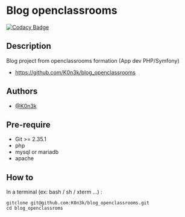 # Blog openclassrooms 
[![Codacy Badge](https://app.codacy.com/project/badge/Grade/725e2e8f5e104092a3f3e38409366682)](https://www.codacy.com/gh/K0n3k/blog_openclassrooms/dashboard?utm_source=github.com&amp;utm_medium=referral&amp;utm_content=K0n3k/blog_openclassrooms&amp;utm_campaign=Badge_Grade)
## Description
Blog project from openclassrooms formation (App dev PHP/Symfony)
- https://github.com/K0n3k/blog_openclassrooms

## Authors

- [@K0n3k](https://github.com/K0n3k/)


## Pre-require

* Git >= 2.35.1
* php 
* mysql or mariadb
* apache

## How to
In a terminal (ex: bash / sh / xterm ...) :

```shell
gitclone git@github.com:K0n3k/blog_openclassrooms.git
cd blog_openclassroms

``` 
